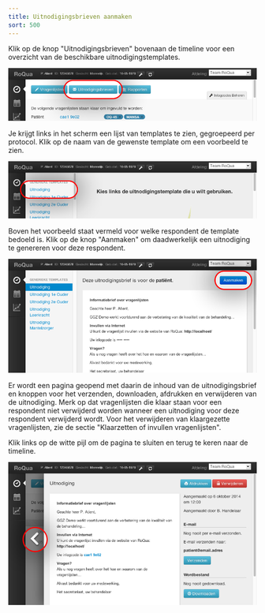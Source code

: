 ```yaml
---
title: Uitnodigingsbrieven aanmaken
sort: 500
---
```


Klik op de knop "Uitnodigingsbrieven" bovenaan de timeline voor een overzicht van de beschikbare uitnodigingstemplates.

<img src="/assets/images/screenshots/dossier_invite0.png" />

Je krijgt links in het scherm een lijst van templates te zien, gegroepeerd per protocol. Klik op de naam van de gewenste template om een voorbeeld te zien.

<img src="/assets/images/screenshots/dossier_invite1.png" />

Boven het voorbeeld staat vermeld voor welke respondent de template bedoeld is.
Klik op de knop "Aanmaken" om daadwerkelijk een uitnodiging te genereren voor deze respondent.

<img src="/assets/images/screenshots/dossier_invite2.png" />

Er wordt een pagina geopend met daarin de inhoud van de uitnodigingsbrief en knoppen voor het verzenden, downloaden, afdrukken en verwijderen van de uitnodiging. Merk op dat vragenlijsten die klaar staan voor een respondent niet verwijderd worden wanneer een uitnodiging voor deze respondent verwijderd wordt. Voor het verwijderen van klaargezette vragenlijsten, zie de sectie "Klaarzetten of invullen vragenlijsten".

Klik links op de witte pijl om de pagina te sluiten en terug te keren naar de timeline.

<img src="/assets/images/screenshots/dossier_invites_edit1.png" />
